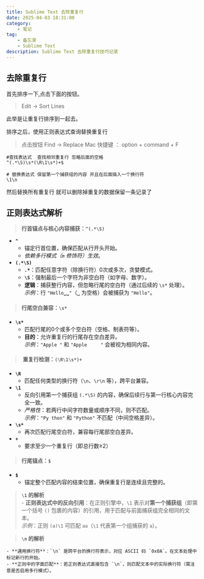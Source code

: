 ```yaml
---
title: Sublime Text 去除重复行
date: 2025-04-03 18:31:00
category:
    - 笔记
tag:  
    - 备忘录
    - Sublime Text
description: Sublime Text 去除重复行技巧记录
---
```


## 去除重复行

首先排序一下,点击下面的按钮。
> Edit -> Sort Lines 

此举是让重复行排序到一起去。    

排序之后，使用正则表达式查询替换重复行

> 点击按钮  Find -> Replace 
> Mac 快捷键 ： option + command + F
```Regex
#查找表达式  查找相邻重复行 忽略后面的空格
^(.*\S)\s*(\R\1\s*)+$

# 替换表达式 保留第一个捕获组的内容 并且在后面插入一个换行符
\1\n
```
然后替换所有重复行   就可以删除掉重复的数据保留一条记录了

## 正则表达式解析

> **行首锚点与核心内容捕获：`^(.*\S)`**

- **`^`**
    - 锚定行首位置，确保匹配从行开头开始。
    - _依赖多行模式（`m` 修饰符）生效_。
- **`(.*\S)`**
    - **`.*`**：匹配任意字符（除换行符）0次或多次，贪婪模式。
    - **`\S`**：强制最后一个字符为非空白符（如字母、数字）。
    - **逻辑**：捕获整行内容，但忽略行尾的空白符（通过后续的 `\s*` 处理）。  
        _示例_：行 `"Hello␣␣"`（`␣` 为空格）会被捕获为 `"Hello"`。

> #### **行尾空白兼容：`\s*`**

- **`\s*`**
    - 匹配行尾的0个或多个空白符（空格、制表符等）。
    - **目的**：允许重复行的行尾存在空白差异。  
        _示例_：`"Apple "` 和 `"Apple     "` 会被视为相同内容。

> ####  **重复行检测：`(\R\1\s*)+`**

- **`\R`**
    - 匹配任何类型的换行符（`\n`、`\r\n` 等），跨平台兼容。
- **`\1`**
    - 反向引用第一个捕获组 `(.*\S)` 的内容，确保后续行与第一行核心内容完全一致。
    - _严格性_：若两行中间字符数量或顺序不同，则不匹配。  
        _示例_：`"Py thon"` 和 `"Python"` 不匹配（中间空格差异）。
- **`\s*`**
    - 再次匹配行尾空白符，兼容每行尾部空白差异。
- **`+`**
    - 要求至少一个重复行（即总行数≥2）

> #### **行尾锚点：`$`**

- **`$`**
    - 锚定整个匹配内容的结束位置，确保重复行是连续且完整的。

>  **`\1` 的解析**    
    - **正则表达式中的反向引用**：在正则引擎中，`\1` 表示对**第一个捕获组**（即第一个括号 `()` 包裹的内容）的引用，用于匹配与前面捕获组完全相同的文本。  
        _示例_：正则 `(a)\1` 可匹配 `aa`（`\1` 代表第一个组捕获的 `a`）。
    
>   **`\n` 的解析**    
>   
    - **通用换行符**：`\n` 是跨平台的换行符表示，对应 ASCII 码 `0x0A`。在文本处理中标记新行的开始。
    - **正则中的字面匹配**：若正则表达式直接包含 `\n`，则匹配文本中的实际换行符（需注意是否启用多行模式）。
